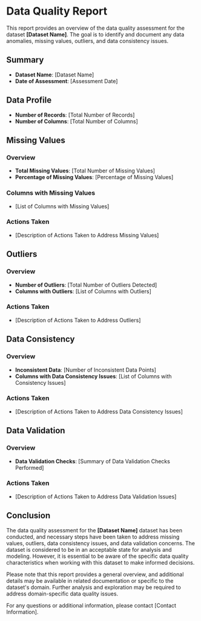 # Data Quality Report

This report provides an overview of the data quality assessment for the dataset **[Dataset Name]**. The goal is to identify and document any data anomalies, missing values, outliers, and data consistency issues.

## Summary

- **Dataset Name**: [Dataset Name]
- **Date of Assessment**: [Assessment Date]

## Data Profile

- **Number of Records**: [Total Number of Records]
- **Number of Columns**: [Total Number of Columns]

## Missing Values

### Overview
- **Total Missing Values**: [Total Number of Missing Values]
- **Percentage of Missing Values**: [Percentage of Missing Values]

### Columns with Missing Values
- [List of Columns with Missing Values]

### Actions Taken
- [Description of Actions Taken to Address Missing Values]

## Outliers

### Overview
- **Number of Outliers**: [Total Number of Outliers Detected]
- **Columns with Outliers**: [List of Columns with Outliers]

### Actions Taken
- [Description of Actions Taken to Address Outliers]

## Data Consistency

### Overview
- **Inconsistent Data**: [Number of Inconsistent Data Points]
- **Columns with Data Consistency Issues**: [List of Columns with Consistency Issues]

### Actions Taken
- [Description of Actions Taken to Address Data Consistency Issues]

## Data Validation

### Overview
- **Data Validation Checks**: [Summary of Data Validation Checks Performed]

### Actions Taken
- [Description of Actions Taken to Address Data Validation Issues]

## Conclusion

The data quality assessment for the **[Dataset Name]** dataset has been conducted, and necessary steps have been taken to address missing values, outliers, data consistency issues, and data validation concerns. The dataset is considered to be in an acceptable state for analysis and modeling. However, it is essential to be aware of the specific data quality characteristics when working with this dataset to make informed decisions.

Please note that this report provides a general overview, and additional details may be available in related documentation or specific to the dataset's domain. Further analysis and exploration may be required to address domain-specific data quality issues.

For any questions or additional information, please contact [Contact Information].
